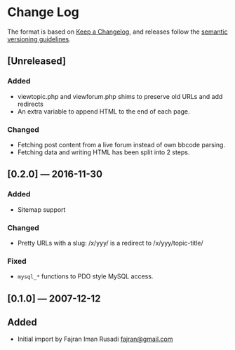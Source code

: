 # Change Log

The format is based on [Keep a Changelog](http://keepachangelog.com/), and
releases follow the [semantic versioning guidelines](http://semver.org/).

## [Unreleased]
### Added
-   viewtopic.php and viewforum.php shims to preserve old URLs and add redirects
-   An extra variable to append HTML to the end of each page.

### Changed
-   Fetching post content from a live forum instead of own bbcode parsing.
-   Fetching data and writing HTML has been split into 2 steps.

## [0.2.0] ― 2016-11-30
### Added
-   Sitemap support

### Changed
-   Pretty URLs with a slug: /x/yyy/ is a redirect to /x/yyy/topic-title/

### Fixed
-   `mysql_*` functions to PDO style MySQL access.

## [0.1.0] ― 2007-12-12
## Added
-   Initial import by Fajran Iman Rusadi  <fajran@gmail.com>
